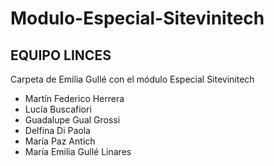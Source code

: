 # Modulo-Especial-Sitevinitech
## EQUIPO LINCES

Carpeta de Emilia Gullé con el módulo Especial Sitevinitech



* Martín Federico Herrera
* Lucía Buscafiori
* Guadalupe Gual Grossi
* Delfina Di Paola
* María Paz Antich
* María Emilia Gullé Linares 

